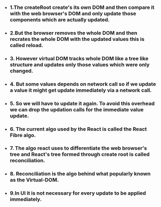 - ### 1.The createRoot create's its own DOM and then compare it with the web browser's DOM and only update those components which are actually updated.

- ### 2.But the browser removes the whole DOM and then recrates the whole DOM with the updated values this is called reload.

- ### 3. However virtual DOM tracks whole DOM like a tree like structure and updates only those values which were only changed.

- ### 4. But some values depends on network call so if we update a value it might get update immediately via a network call.

- ### 5. So we will have to update it again. To avoid this overhead we can drop the updation calls for the immediate value update.

- ### 6. The current algo used by the React is called the React Fibre algo.

- ### 7. The algo react uses to differentiate the web browser's tree and React's tree formed through create root is called reconciliation.

- ### 8. Reconciliation is the algo behind what popularly known as the Virtual-DOM.
- ### 9.In UI it is not necessary for every update to be applied immediately.
